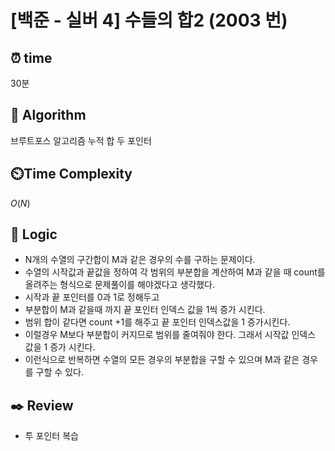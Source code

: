# [백준 - 실버 4] 수들의 합2 (2003 번)

## ⏰  **time**

30분

## :pushpin: **Algorithm**

브루트포스 알고리즘
누적 합
두 포인터

## ⏲️**Time Complexity**

$O(N)$

## :round_pushpin: **Logic**

- N개의 수열의 구간합이 M과 같은 경우의 수를 구하는 문제이다.
- 수열의 시작값과 끝값을 정하여 각 범위의 부분합을 계산하여 M과 같을 때 count를 올려주는 형식으로 문제풀이를 해야겠다고 생각했다.
- 시작과 끝 포인터를 0과 1로 정해두고
- 부분합이 M과 같을때 까지 끝 포인터 인덱스 값을 1씩 증가 시킨다.
- 범위 합이 같다면 count +1를 해주고 끝 포인터 인덱스값을 1 증가시킨다.
- 이럴경우 M보다 부분합이 커지므로 범위를 줄여줘야 한다. 그래서 시작값 인덱스 값을 1 증가 시킨다.
- 이런식으로 반복하면 수열의 모든 경우의 부분합을 구할 수 있으며  M과 같은 경우를 구할 수 있다.

## :black_nib: **Review**

- 투 포인터 복습